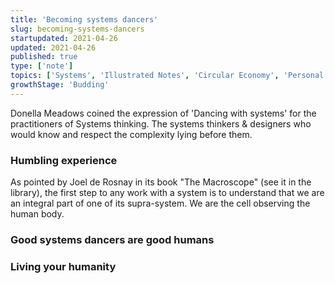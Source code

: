 ```yaml
---
title: 'Becoming systems dancers'
slug: becoming-systems-dancers
startupdated: 2021-04-26
updated: 2021-04-26
published: true
type: ['note']
topics: ['Systems', 'Illustrated Notes', 'Circular Economy', 'Personal development']
growthStage: 'Budding'
---
```


Donella Meadows coined the expression of 'Dancing with systems' for the practitioners of Systems thinking. The systems thinkers & designers who would know and respect the complexity lying before them. 

### Humbling experience
As pointed by Joel de Rosnay in its book "The Macroscope" (see it in the library), the first step to any work with a system is to understand that we are an integral part of one of its supra-system. We are the cell observing the human body. 


### Good systems dancers are good humans


### Living your humanity
